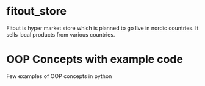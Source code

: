 # fitout_store
Fitout is hyper market store which is planned to go live in nordic countries. It sells local products from various countries.



# OOP Concepts with example code
Few examples of OOP concepts in python
